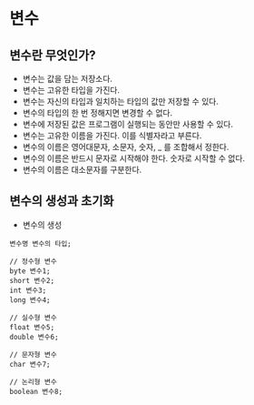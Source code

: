 # 변수
## 변수란 무엇인가?
* 변수는 값을 담는 저장소다.
* 변수는 고유한 타입을 가진다.
* 변수는 자신의 타입과 일치하는 타입의 값만 저장할 수 있다.
* 변수의 타입의 한 번 정해지면 변경할 수 없다.
* 변수에 저장된 값은 프로그램이 실행되는 동안만 사용할 수 있다.
* 변수는 고유한 이름을 가진다. 이를 식별자라고 부른다.
* 변수의 이름은 영어대문자, 소문자, 숫자, _ 를 조합해서 정한다.
* 변수의 이름은 반드시 문자로 시작해야 한다. 숫자로 시작할 수 없다.
* 변수의 이름은 대소문자를 구분한다.

## 변수의 생성과 초기화
* 변수의 생성
```jav
변수명 변수의 타입;

// 정수형 변수
byte 변수1;
short 변수2;
int 변수3;
long 변수4;

// 실수형 변수
float 변수5;
double 변수6;

// 문자형 변수
char 변수7;

// 논리형 변수
boolean 변수8;
```
